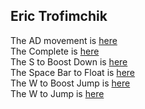 ## Eric Trofimchik

The AD movement is [here](https://eric4255.github.io/FirstGit/unity/AD) <br>
The Complete is [here](https://eric4255.github.io/FirstGit/unity/Complete) <br>
The S to Boost Down is [here](https://eric4255.github.io/FirstGit/unity/SBD) <br>
The Space Bar to Float is [here](https://eric4255.github.io/FirstGit/unity/SBF) <br>
The W to Boost Jump is [here](https://eric4255.github.io/FirstGit/unity/WBJ) <br>
The W to Jump is [here](https://eric4255.github.io/FirstGit/unity/WJ)

